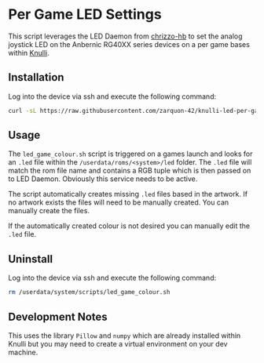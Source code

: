 # Per Game LED Settings

This script leverages the LED Daemon from [chrizzo-hb](https://github.com/chrizzo-hb)
to set the analog joystick LED on the Anbernic RG40XX series devices
on a per game bases within [Knulli](https://knulli.org/).

## Installation

Log into the device via ssh and execute the following command:

```bash
curl -sL https://raw.githubusercontent.com/zarquon-42/knulli-led-per-game/refs/heads/main/install.sh | bash
```

## Usage

The `led_game_colour.sh` script is triggered on a games launch and looks
for an `.led` file within the `/userdata/roms/<system>/led` folder.  The
`.led` file will match the rom file name and contains a RGB tuple which
is then passed on to LED Daemon.  Obviously this service needs to be
active.

The script automatically creates missing `.led` files based in the artwork.
If no artwork exists the files will need to be manually created. You can
manually create the files.

If the automatically created colour is not desired you can manually edit the
`.led` file.

## Uninstall

Log into the device via ssh and execute the following command:

```bash
rm /userdata/system/scripts/led_game_colour.sh
```

## Development Notes

This uses the library `Pillow` and `numpy` which are already installed within
Knulli but you may need to create a virtual environment on your dev machine.
